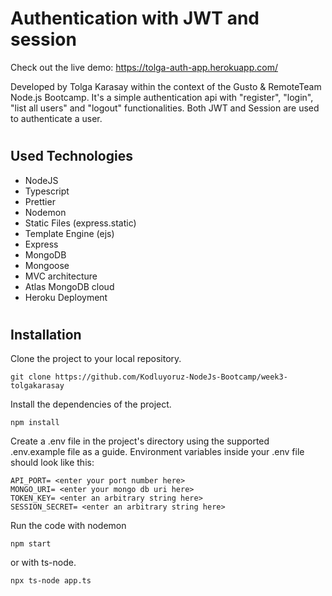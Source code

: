 # Authentication with JWT and session

Check out the live demo: https://tolga-auth-app.herokuapp.com/

Developed by Tolga Karasay within the context of the Gusto & RemoteTeam Node.js Bootcamp. It's a simple authentication api with "register", "login", "list all users" and "logout" functionalities. Both JWT and Session are used to authenticate a user.

#

## Used Technologies

- NodeJS
- Typescript
- Prettier
- Nodemon
- Static Files (express.static)
- Template Engine (ejs)
- Express
- MongoDB
- Mongoose
- MVC architecture
- Atlas MongoDB cloud
- Heroku Deployment

#

## Installation

Clone the project to your local repository.

```
git clone https://github.com/Kodluyoruz-NodeJs-Bootcamp/week3-tolgakarasay
```

Install the dependencies of the project.

```
npm install
```

Create a .env file in the project's directory using the supported .env.example file as a guide. Environment variables inside your .env file should look like this:

```
API_PORT= <enter your port number here>
MONGO_URI= <enter your mongo db uri here>
TOKEN_KEY= <enter an arbitrary string here>
SESSION_SECRET= <enter an arbitrary string here>
```

Run the code with nodemon

```
npm start
```

or with ts-node.

```
npx ts-node app.ts
```
